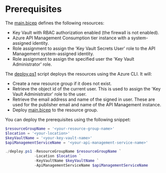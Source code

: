 # Prerequisites

The [main.bicep](./main.bicep) defines the following resources:
- Key Vault with RBAC authorization enabled (the firewall is not enabled).
- Azure API Management Consumption tier instance with a system-assigned identity.
- Role assignment to assign the 'Key Vault Secrets User' role to the API Management system-assigned identity.
- Role assignment to assign the specified user the 'Key Vault Administrator' role.

The [deploy.ps1](./deploy.ps1) script deploys the resources using the Azure CLI. It will:
- Create a new resource group if it does not exist.
- Retrieve the object id of the current user. This is used to assign the 'Key Vault Administrator' role to the user.
- Retrieve the email address and name of the signed in user. These are used for the publisher email and name of the API Management instance.
- Deploy [main.bicep](./main.bicep) to the resource group.

You can deploy the prerequisites using the following snippet:

```powershell
$resourceGroupName = '<your-resource-group-name>'
$location = '<your-location>'
$keyVaultName = '<your-key-vault-name>'
$apiManagementServiceName = '<your-api-management-service-name>'

./deploy.ps1 -ResourceGroupName $resourceGroupName `
             -Location $location `
             -KeyVaultName $keyVaultName `
             -ApiManagementServiceName $apiManagementServiceName
```